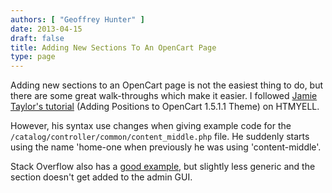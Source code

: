```yaml
---
authors: [ "Geoffrey Hunter" ]
date: 2013-04-15
draft: false
title: Adding New Sections To An OpenCart Page
type: page
---
```


Adding new sections to an OpenCart page is not the easiest thing to do, but there are some great walk-throughs which make it easier. I followed [Jamie Taylor's tutorial](http://forum.opencart.com/viewforum.php?f=23) (Adding Positions to OpenCart 1.5.1.1 Theme) on HTMYELL.

However, his syntax use changes when giving example code for the `/catalog/controller/common/content_middle.php` file. He suddenly starts using the name 'home-one when previously he was using 'content-middle'.

Stack Overflow also has a [good example](http://stackoverflow.com/questions/7421790/opencart-1-5-how-to-add-module-in-a-header), but slightly less generic and the section doesn't get added to the admin GUI.
